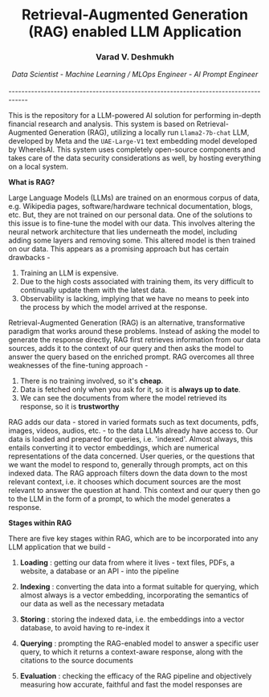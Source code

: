 <center>
<h1> Retrieval-Augmented Generation (RAG) enabled LLM Application</h1>
<h3><b>Varad V. Deshmukh</b></h3>
<i>Data Scientist - Machine Learning / MLOps Engineer - AI Prompt Engineer</i>
</center><br>
------------------------------------------------------------------------------------

This is the repository for a LLM-powered AI solution for performing in-depth financial research and analysis. This system is based on Retrieval-Augmented Generation (RAG), utilizing a locally run `Llama2-7b-chat` LLM, developed by Meta and the `UAE-Large-V1` text embedding model developed by WhereIsAI. This system uses completely open-source components and takes care of the data security considerations as well, by hosting everything on a local system.
<br>

<b>What is RAG?</b>
<p>Large Language Models (LLMs) are trained on an enormous corpus of data, e.g. Wikipedia pages, software/hardware technical documentation, blogs, etc. But, they are not trained on our personal data. One of the solutions to this issue is to fine-tune the model with our data. This involves altering the neural network architecture that lies underneath the model, including adding some layers and removing some. This altered model is then trained on our data. This appears as a promising approach but has certain drawbacks -</p>

1. Training an LLM is expensive.
2. Due to the high costs associated with training them, its very difficult to continually update them with the latest data.
3. Observability is lacking, implying that we have no means to peek into the process by which the model arrived at the response.

<p>Retrieval-Augmented Generation (RAG) is an alternative, transformative paradigm that works around these problems. Instead of asking the model to generate the response directly, RAG first retrieves information from our data sources, adds it to the context of our query and then asks the model to answer the query based on the enriched prompt. RAG overcomes all three weaknesses of the fine-tuning approach -</p>

1. There is no training involved, so it's <b>cheap</b>.
2. Data is fetched only when you ask for it, so it is <b>always up to date</b>.
3. We can see the documents from where the model retrieved its response, so it is <b>trustworthy</b>

<p>RAG adds our data - stored in varied formats such as text documents, pdfs, images, videos, audios, etc. - to the data LLMs already have access to. Our data is loaded and prepared for queries, i.e. 'indexed'. Almost always, this entails converting it to vector embeddings, which are numerical representations of the data concerned. User queries, or the questions that we want the model to respond to, generally through prompts, act on this indexed data. The RAG approach filters down the data down to the most relevant context, i.e. it chooses which document sources are the most relevant to answer the question at hand. This context and our query then go to the LLM in the form of a prompt, to which the model generates a response.</p>

<b>Stages within RAG</b>

There are five key stages within RAG, which are to be incorporated into any LLM application that we build -

1. <b>Loading</b> : getting our data from where it lives - text files, PDFs, a website, a database or an API - into the pipeline

2. <b>Indexing</b> : converting the data into a format suitable for querying, which almost always is a vector embedding, incorporating the semantics of our data as well as the necessary metadata

3. <b>Storing</b> : storing the indexed data, i.e. the embeddings into a vector database, to avoid having to re-index it

4. <b>Querying</b> : prompting the RAG-enabled model to answer a specific user query, to which it returns a context-aware response, along with the citations to the source documents

5. <b>Evaluation</b> : checking the efficacy of the RAG pipeline and objectively measuring how accurate, faithful and fast the model responses are
